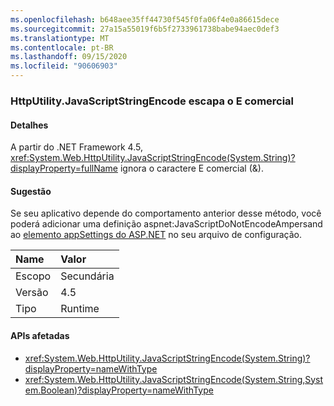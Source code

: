```yaml
---
ms.openlocfilehash: b648aee35ff44730f545f0fa06f4e0a86615dece
ms.sourcegitcommit: 27a15a55019f6b5f2733961738babe94aec0def3
ms.translationtype: MT
ms.contentlocale: pt-BR
ms.lasthandoff: 09/15/2020
ms.locfileid: "90606903"
---
```

### <a name="httputilityjavascriptstringencode-escapes-ampersand"></a>HttpUtility.JavaScriptStringEncode escapa o E comercial

#### <a name="details"></a>Detalhes

A partir do .NET Framework 4.5, <xref:System.Web.HttpUtility.JavaScriptStringEncode(System.String)?displayProperty=fullName> ignora o caractere E comercial (&amp;).

#### <a name="suggestion"></a>Sugestão

Se seu aplicativo depende do comportamento anterior desse método, você poderá adicionar uma definição aspnet:JavaScriptDoNotEncodeAmpersand ao [elemento appSettings do ASP.NET](/previous-versions/aspnet/hh975440(v=vs.120)) no seu arquivo de configuração.

| Name    | Valor       |
|:--------|:------------|
| Escopo   |Secundária|
|Versão|4.5|
|Tipo|Runtime|

#### <a name="affected-apis"></a>APIs afetadas

- <xref:System.Web.HttpUtility.JavaScriptStringEncode(System.String)?displayProperty=nameWithType>
- <xref:System.Web.HttpUtility.JavaScriptStringEncode(System.String,System.Boolean)?displayProperty=nameWithType>

<!--

#### Affected APIs

- `M:System.Web.HttpUtility.JavaScriptStringEncode(System.String)`
- `M:System.Web.HttpUtility.JavaScriptStringEncode(System.String,System.Boolean)`

-->

